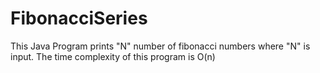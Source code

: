 # FibonacciSeries
This Java Program prints "N" number of fibonacci numbers where "N" is input.
The time complexity of this program is O(n)
